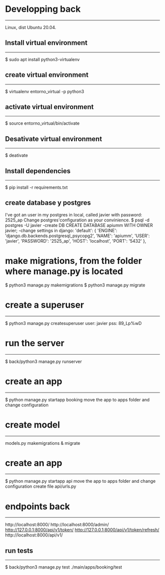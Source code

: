 # Developping back
-------------------
Linux, dist Ubuntu 20.04.

## Install virtual environment
-------------------------------------------------
$ sudo apt install python3-virtualenv

## create virtual environment
-----------------------------------------------
$ virtualenv entorno_virtual -p python3

## activate virtual environment
-----------------------------------------------
$ source entorno_virtual/bin/activate

## Desativate virtual environment
------------------------------------
$ deativate

## Install dependencies
------------------------------
$ pip install -r requirements.txt

## create database y postgres
I've got an user in my postgres in local, called javier with password: 2525_ap
Change postgres'configuration as your convinience.
$ psql -d postgres -U javier
-create DB
CREATE DATABASE apiumm WITH OWNER javier;
-change settings in django:
    'default': {
        'ENGINE': 'django.db.backends.postgresql_psycopg2',
        'NAME': 'apiumm',
        'USER': 'javier',
        'PASSWORD': '2525_ap',
        'HOST': 'localhost',
        'PORT': '5432'
    },

# make migrations, from the folder where manage.py is located
$ python3 manage.py makemigrations
$ python3 manage.py migrate

# create a superuser
------------------------------
$ python3 manage.py createsuperuser
user: javier
pss: 89_Lp%wD

# run the server
------------------------------
$ back/python3 manage.py runserver

# create an app
------------------------------
$ python manage.py startapp booking
move the app to apps folder and change configuration

# create model
------------------------------
models.py
makemigrations & migrate

# create an app
------------------------------
$ python manage.py startapp api
move the app to apps folder and change configuration
create file api/urls.py

# endpoints back
------------------------------
http://localhost:8000/
http://localhost:8000/admin/
http://127.0.0.1:8000/api/v1/token/
http://127.0.0.1:8000/api/v1/token/refresh/
http://localhost:8000/api/v1/

## run tests
-------------------------------
$ back/python3 manage.py test ./main/apps/booking/test